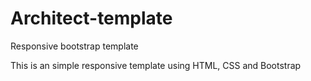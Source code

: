 # Architect-template
Responsive bootstrap template

This is an simple responsive template using HTML, CSS and Bootstrap
